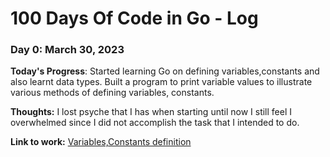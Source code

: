 # 100 Days Of Code in Go - Log

### Day 0: March 30, 2023 

**Today's Progress**: Started learning Go on defining variables,constants and also learnt data types. Built a program to print variable values to illustrate various methods of defining variables, constants.

**Thoughts:** I lost psyche that I has when starting until now I still feel I overwhelmed since I did not accomplish the task that I intended to do. 

**Link to work:** [Variables,Constants definition](https://twitter.com/swe_kibagendj/status/1641534376851677189?t=LPhmTTVmiJcwP9H6b3dGaA&s=19)

<!-- ### Day 0: February 30, 2016 (Example 2)
##### (delete me or comment me out)

**Today's Progress**: Fixed CSS, worked on canvas functionality for the app.

**Thoughts**: I really struggled with CSS, but, overall, I feel like I am slowly getting better at it. Canvas is still new for me, but I managed to figure out some basic functionality.

**Link(s) to work**: [Calculator App](http://www.example.com)


### Day 1: June 27, Monday

**Today's Progress**: I've gone through many exercises on FreeCodeCamp.

**Thoughts** I've recently started coding, and it's a great feeling when I finally solve an algorithm challenge after a lot of attempts and hours spent.

**Link(s) to work**
1. [Find the Longest Word in a String](https://www.freecodecamp.com/challenges/find-the-longest-word-in-a-string)
2. [Title Case a Sentence](https://www.freecodecamp.com/challenges/title-case-a-sentence) -->
